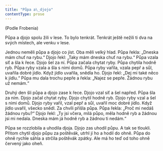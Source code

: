 ```yaml
---
title: "Půpa a\_djojo"
contentType: prose
---
```


(Podle Frobenia)

  

Půpa a djojo spolu žili v lese. To bylo tenkrát. Tenkrát ještě nežili ti dva na svých místech, ale venku v lese.

Jednou neměli půpa a djojo co jíst. Oba měli velký hlad. Půpa řekla: „Dneska mám chuť na rybu.“ Djojo řekl: „Taky mám dneska chuť na rybu.“ Půpa vzala síť a šla k řece. Djojo šel za ní. Půpa začala chytat ryby. Půpa chytila hodně ryb. Půpa ryby vzala a šla s nimi domů. Půpa ryby vařila, vzala pepř a sůl, uvařila dobré jídlo. Když jídlo uvařila, snědla ho. Djojo řekl: „Dej mi také něco k jídlu.“ Půpa mu dala trochu pepře a řekla: „Najez se pepře. Žádnou rybu už nemám.“

Druhý den šli půpa a djojo zase k řece. Djojo vzal síť a šel napřed. Půpa šla za ním. Djojo začal chytat ryby. Djojo chytil hodně ryb. Djojo ryby vzal a šel s nimi domů. Djojo ryby vařil, vzal pepř a sůl, uvařil moc dobré jídlo. Když jídlo uvařil, všecko snědl. Za chvíli přišla půpa. Půpa řekla: „Proč mi nedáš žádnou rybu?“ Djojo řekl: „Ty jsi včera, milá půpo, měla hodně ryb a žádnou jsi mi nedala. Dneska mám já hodně ryb a žádnou ti nedám.“

Půpa se rozzlobila a uhodila djoja. Djojo zas uhodil půpu. A tak se tloukli. Přitom chytil djojo půpu za poštěvák, utrhl jí ho a hodil do ohně. Půpa do ohně rychle sáhla a strčila poštěvák zpátky. Ale má ho teď od toho ohně červený jako oheň.
